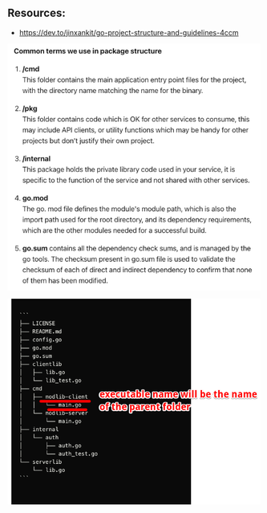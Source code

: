 ## Resources:
* https://dev.to/jinxankit/go-project-structure-and-guidelines-4ccm

![img.png](img.png)

![img_1.png](img_1.png)